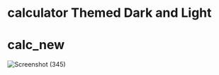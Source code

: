 ﻿# calculator Themed Dark and Light
# calc_new
![Screenshot (345)](https://user-images.githubusercontent.com/70562454/191045108-5da01010-dbde-43ec-b4bf-18e39952a4c6.png)
